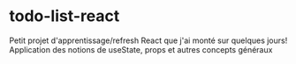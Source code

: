 # todo-list-react

Petit projet d'apprentissage/refresh React que j'ai monté sur quelques jours! 
Application des notions de useState, props et autres concepts généraux
